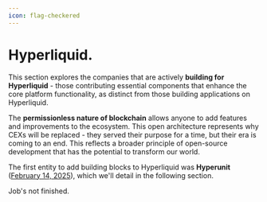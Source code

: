 ```yaml
---
icon: flag-checkered
---
```


# Hyperliquid.

This section explores the companies that are actively **building for Hyperliquid** - those contributing essential components that enhance the core platform functionality, as distinct from those building applications on Hyperliquid.

The **permissionless nature of blockchain** allows anyone to add features and improvements to the ecosystem. This open architecture represents why CEXs will be replaced - they served their purpose for a time, but their era is coming to an end. This reflects a broader principle of open-source development that has the potential to transform our world.

The first entity to add building blocks to Hyperliquid was **Hyperunit** ([February 14, 2025](https://x.com/chameleon_jeff/status/1890443240186462684)), which we'll detail in the following section.

Job's not finished.
